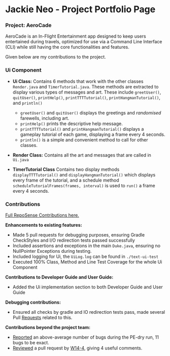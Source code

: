 # Jackie Neo - Project Portfolio Page

### Project:  AeroCade

AeroCade is an In-Flight Entertainment app designed to keep users entertained during travels,
optimized for use via a Command Line Interface (CLI) while still having the core functionalities and features.

Given below are my contributions to the project.
 
### Ui Component

- **Ui Class:** Contains 6 methods that work with the other classes `Render.java` and `TimerTutorial.java`. These 
methods are extracted to display various types of messages and art. These include `greetUser()`, 
`quitUser()`, `printHelp()`, `printTTTTutorial()`, `printHangmanTutorial()`, and `println()`
  - `greetUser()` and `quitUser()` displays the greetings and _randomised_ farewells, including art.
  - `printHelp()` prints the descriptive help message.
  - `printTTTTutorial()` and `printHangmanTutorial()` displays a gameplay tutorial of each game, displaying a frame 
    every 4 seconds.
  -  `println()` is a simple and convenient method to call for other classes.


- **Render Class:** Contains all the art and messages that are called in `Ui.java`


- **TimerTutorial Class** Contains two display methods `displayTTTTutorial()` and `displayHangmanTutorial()` which 
displays every frame of the tutorial, and a schedule method `scheduleTutorialFrames(frames, interval)` is used to 
`run()` a frame every 4 seconds.

### Contributions

[Full RepoSense Contributions here.](https://nus-cs2113-ay2324s2.github.io/tp-dashboard/?search=jackie&breakdown=true&sort=groupTitle%20dsc&sortWithin=title&since=2024-02-23&timeframe=commit&mergegroup=&groupSelect=groupByRepos&checkedFileTypes=docs~functional-code~test-code~other)

**Enhancements to existing features:**

* Made 5 pull requests for debugging purposes, ensuring Gradle CheckStyles and I/O redirection tests passed successfully
* Included assertions and exceptions in the main `Duke.java`, ensuring no NullPointer Exceptions during testing.
* Included logging for Ui, the `UiLog.log` can be found in `./text-ui-test`
* Executed 100% Class, Method and Line Test Coverage for the whole Ui Component

**Contributions to Developer Guide and User Guide:**
* Added the Ui implementation section to both Developer Guide and User Guide

**Debugging contributions:**
* Ensured all checks by gradle and IO redirection tests pass, made several Pull [Requests](https://github.com/nus-cs2113-AY2324S2/tp/pull/14)
related to this.

**Contributions beyond the project team:**
* [Reported](https://github.com/JackieNeoCEG/ped/issues) an above-average number of bugs during the PE-dry run, 
11 bugs to be exact.
* [Reviewed](https://github.com/nus-cs2113-AY2324S2/tp/pull/14/files/d1e6b3511ee5ca0c49db8c26978c35051fb7ae85#r1548934733)
a pull request by [W14-4](https://github.com/nus-cs2113-AY2324S2/tp/pull/14), giving 4 useful comments.
